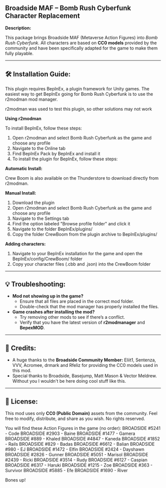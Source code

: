 ## **Broadside MAF – Bomb Rush Cyberfunk Character Replacement**

**Description:**

This package brings Broadside MAF (Metaverse Action Figures) into *Bomb Rush Cyberfunk*. All characters are based on **CC0 models** provided by the community and have been specifically adapted for the game to make them fully playable.

---

## **🛠 Installation Guide:**

This plugin requires BepInEx, a plugin framework for Unity games. The easiest way to get BepInEx going for Bomb Rush Cyberfunk is to use the r2modman mod manager.

r2modman was used to test this plugin, so other solutions may not work

**Using r2modman**

To install BepInEx, follow these steps:

1. Open r2modman and select Bomb Rush Cyberfunk as the game and choose any profile
2. Navigate to the Online tab
3. Find BepInEx Pack by BepInEx and install it
4. To install the plugin for BepInEx, follow these steps:

**Automatic Install:**

Crew Boom is also available on the Thunderstore to download directly from r2modman.

**Manual Install:**
1. Download the plugin
2. Open r2modman and select Bomb Rush Cyberfunk as the game and choose any profile
3. Navigate to the Settings tab
4. Find the option labeled "Browse profile folder" and click it
5. Navigate to the folder BepInEx/plugins/
6. Copy the folder CrewBoom from the plugin archive to BepInEx/plugins/

**Adding characters:**
1. Navigate to your BepInEx installation for the game and open the BepInEx/config/CrewBoom/ folder
2. Copy your character files (.cbb and .json) into the CrewBoom folder

---

## **💡 Troubleshooting:**

- **Mod not showing up in the game?**
  - Ensure that all files are placed in the correct mod folder.
  - Double-check that the mod manager has properly installed the files.
- **Game crashes after installing the mod?**
  - Try removing other mods to see if there’s a conflict.
  - Verify that you have the latest version of **r2modmanager** and **BepexMOD**.

---

## **📢 Credits:**

- A huge thanks to the **Broadside Community Member:** Eliit1, Sentenza, VVV, Acromee, drmark and Rfeliz for providing the CC0 models used in this mod.
- Special thanks to Broadside, Basejump, Matt Mason & Vector Meldrew. Without you I wouldn't be here doing cool stuff like this.
---

## **📝 License:**

This mod uses only **CC0 (Public Domain)** assets from the community. Feel free to modify, distribute, and share as you wish. No rights reserved.

You will find these Action Figures in the game (no order):
BROADSIDE #5241 - Code
BROADSIDE #2903 - Baine
BROADSIDE #1477 - Gamera
BROADSIDE #889 - Khaled
BROADSIDE #4847 - Kaneda
BROADSIDE #1852 - Rails
BROADSIDE #829 - Badas
BROADSIDE #6612 - Balian
BROADSIDE #980 - EJ
BROADSIDE #1472 - Elfin
BROADSIDE #2424 - Dayshawn
BROADSIDE #2826 - Gunner
BROADSIDE #5051 - Marisol
BROADSIDE #2439 - Ricki
BROADSIDE #3514 - Rudy
BROADSIDE #6127 - Caspian
BROADSIDE #6317 - Haruki
BROADSIDE #1215 - Zoe
BROADSIDE #363 - Survivor
BROADSIDE #5885 - Efe
BROADSIDE #1690 - River

Bones up!


